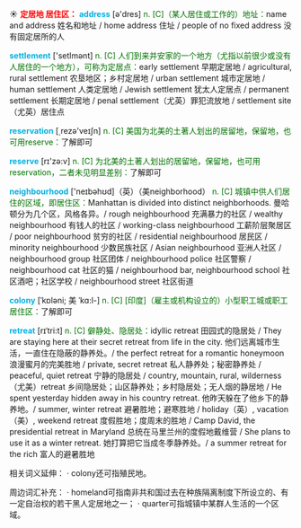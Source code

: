 ☀ <font color="red">**定居地 居住区：**</font>
<font color="sky blue">**address**</font> [ə'dres] 
<font color="rgb(227, 108, 9)">n. [C]（某人居住或工作的）地址：</font>name and address 姓名和地址 / home address 住址 / people of no fixed address 没有固定居所的人 

<font color="sky blue">**settlement**</font> ['setlmənt] 
<font color="rgb(227, 108, 9)">n. [C] 人们到来并安家的一个地方（尤指以前很少或没有人居住的一个地方），可称为定居点：</font>early settlement 早期定居地 / agricultural, rural settlement 农垦地区；乡村定居地 / urban settlement 城市定居地 / human settlement 人类定居地 / Jewish settlement 犹太人定居点 / permanent settlement 长期定居地 / penal settlement（尤英）罪犯流放地 / settlement site（尤英）居住点

<font color="sky blue">**reservation**</font> [͵rezə'veɪʃn] 
<font color="rgb(227, 108, 9)">n. [C] 美国为北美的土著人划出的居留地，保留地，也可用reserve：</font>了解即可

<font color="sky blue">**reserve**</font> [rɪ'zə:v] 
<font color="rgb(227, 108, 9)">n. [C] 为北美的土著人划出的居留地，保留地，也可用reservation，二者未见明显差别：</font>了解即可

<font color="sky blue">**neighbourhood**</font> ['neɪbəhʊd]（英）（美neighborhood）
<font color="rgb(227, 108, 9)">n. [C] 城镇中供人们居住的区域，即居住区：</font>Manhattan is divided into distinct neighborhoods. 曼哈顿分为几个区，风格各异。/ rough neighbourhood 充满暴力的社区 / wealthy neighbourhood 有钱人的社区 / working-class neighbourhood 工薪阶层聚居区 / poor neighbourhood 贫穷的社区 / residential neighbourhood 居民区 / minority neighbourhood 少数民族社区 / Asian neighbourhood 亚洲人社区 / neighbourhood group 社区团体 / neighbourhood police 社区警察 / neighbourhood cat 社区的猫 / neighbourhood bar, neighbourhood school 社区酒吧；社区学校 / neighbourhood street 社区街道 
                      
<font color="sky blue">**colony**</font> [ˈkɒləni; 美 ˈkɑ:l-]
<font color="rgb(227, 108, 9)">n. [C] [印度]（雇主或机构设立的）小型职工城或职工居住区：</font>了解即可

<font color="sky blue">**retreat**</font> [rɪˈtri:t]
<font color="rgb(227, 108, 9)">n. [C] 僻静处、隐居处：</font>idyllic retreat 田园式的隐居处 / They are staying here at their secret retreat from life in the city. 他们远离城市生活，一直住在隐蔽的静养处。/ the perfect retreat for a romantic honeymoon 浪漫蜜月的完美胜地 / private, secret retreat 私人静养处；秘密静养处 / peaceful, quiet retreat 宁静的隐居处 / country, mountain, rural, wilderness（尤美）retreat 乡间隐居处；山区静养处；乡村隐居处；无人烟的静居地 / He spent yesterday hidden away in his country retreat. 他昨天躲在了他乡下的静养地。/ summer, winter retreat 避暑胜地；避寒胜地 / holiday（英）, vacation（美）, weekend retreat 度假胜地；度周末的胜地 / Camp David, the presidential retreat in Maryland 总统在马里兰州的度假地戴维营 / She plans to use it as a winter retreat. 她打算把它当成冬季静养处。/ a summer retreat for the rich 富人的避暑胜地

相关词义延伸：
· colony还可指殖民地。

周边词汇补充：
· homeland可指南非共和国过去在种族隔离制度下所设立的、有一定自治权的若干黑人定居地之一；
· quarter可指城镇中某群人生活的一个区域。